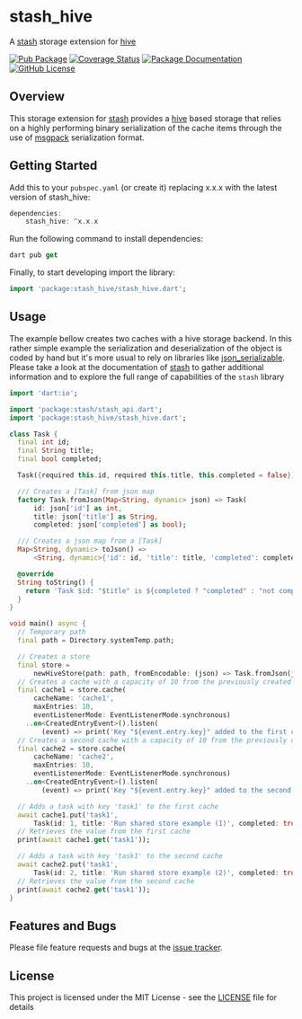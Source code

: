 # stash_hive
A [stash](https://github.com/ivoleitao/stash) storage extension for [hive](https://pub.dev/packages/hive)

[![Pub Package](https://img.shields.io/pub/v/stash_hive.svg?style=flat-square)](https://pub.dartlang.org/packages/stash_hive)
[![Coverage Status](https://codecov.io/gh/ivoleitao/stash/graph/badge.svg?flag=stash_hive)](https://codecov.io/gh/ivoleitao/stash_hive)
[![Package Documentation](https://img.shields.io/badge/doc-stash_hive-blue.svg)](https://www.dartdocs.org/documentation/stash_hive/latest)
[![GitHub License](https://img.shields.io/badge/License-MIT-yellow.svg)](https://opensource.org/licenses/MIT)

## Overview

This storage extension for [stash](https://pub.dartlang.org/packages/stash) provides a 
[hive](https://pub.dev/packages/hive) based storage that relies on a highly performing binary serialization of the cache items through the use of [msgpack](https://msgpack.org) serialization format.

## Getting Started

Add this to your `pubspec.yaml` (or create it) replacing x.x.x with the latest version of stash_hive:

```dart
dependencies:
    stash_hive: ^x.x.x
```

Run the following command to install dependencies:

```dart
dart pub get
```

Finally, to start developing import the library:

```dart
import 'package:stash_hive/stash_hive.dart';
```

## Usage

The example bellow creates two caches with a hive storage backend. In this rather simple example the serialization and deserialization of the object is coded by hand but it's more usual to rely on libraries like [json_serializable](https://pub.dev/packages/json_serializable). Please take a look at the documentation of [stash](https://pub.dartlang.org/packages/stash) to gather additional information and to explore the full range of capabilities of the `stash` library

```dart
import 'dart:io';

import 'package:stash/stash_api.dart';
import 'package:stash_hive/stash_hive.dart';

class Task {
  final int id;
  final String title;
  final bool completed;

  Task({required this.id, required this.title, this.completed = false});

  /// Creates a [Task] from json map
  factory Task.fromJson(Map<String, dynamic> json) => Task(
      id: json['id'] as int,
      title: json['title'] as String,
      completed: json['completed'] as bool);

  /// Creates a json map from a [Task]
  Map<String, dynamic> toJson() =>
      <String, dynamic>{'id': id, 'title': title, 'completed': completed};

  @override
  String toString() {
    return 'Task $id: "$title" is ${completed ? "completed" : "not completed"}';
  }
}

void main() async {
  // Temporary path
  final path = Directory.systemTemp.path;

  // Creates a store
  final store =
      newHiveStore(path: path, fromEncodable: (json) => Task.fromJson(json));
  // Creates a cache with a capacity of 10 from the previously created store
  final cache1 = store.cache(
      cacheName: 'cache1',
      maxEntries: 10,
      eventListenerMode: EventListenerMode.synchronous)
    ..on<CreatedEntryEvent>().listen(
        (event) => print('Key "${event.entry.key}" added to the first cache'));
  // Creates a second cache with a capacity of 10 from the previously created store
  final cache2 = store.cache(
      cacheName: 'cache2',
      maxEntries: 10,
      eventListenerMode: EventListenerMode.synchronous)
    ..on<CreatedEntryEvent>().listen(
        (event) => print('Key "${event.entry.key}" added to the second cache'));

  // Adds a task with key 'task1' to the first cache
  await cache1.put('task1',
      Task(id: 1, title: 'Run shared store example (1)', completed: true));
  // Retrieves the value from the first cache
  print(await cache1.get('task1'));

  // Adds a task with key 'task1' to the second cache
  await cache2.put('task1',
      Task(id: 2, title: 'Run shared store example (2)', completed: true));
  // Retrieves the value from the second cache
  print(await cache2.get('task1'));
}

```

## Features and Bugs

Please file feature requests and bugs at the [issue tracker][tracker].

[tracker]: https://github.com/ivoleitao/stash/issues/new

## License

This project is licensed under the MIT License - see the [LICENSE](https://github.com/ivoleitao/stash/blob/develop/packages/stash_hive/LICENSE) file for details